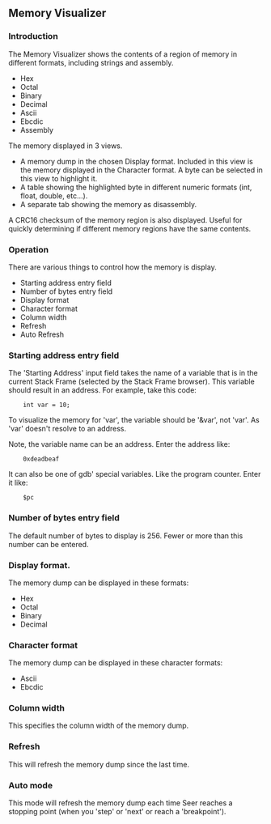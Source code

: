 ## Memory Visualizer

### Introduction

The Memory Visualizer shows the contents of a region of memory in different formats, including strings and assembly.

* Hex
* Octal
* Binary
* Decimal
* Ascii
* Ebcdic
* Assembly

The memory displayed in 3 views.

* A memory dump in the chosen Display format. Included in this view is the memory displayed in the Character format. A byte can be selected in this view to highlight it.
* A table showing the highlighted byte in different numeric formats (int, float, double, etc...).
* A separate tab showing the memory as disassembly.

A CRC16 checksum of the memory region is also displayed. Useful for quickly determining if different memory regions have the same contents.

### Operation

There are various things to control how the memory is display.

* Starting address entry field
* Number of bytes entry field
* Display format
* Character format
* Column width
* Refresh
* Auto Refresh

### Starting address entry field

The 'Starting Address' input field takes the name of a variable that is in the current Stack Frame (selected by the Stack Frame browser). This variable should result in an address. For example, take this code:
```
    int var = 10;
```
To visualize the memory for 'var', the variable should be '&var', not 'var'. As 'var' doesn't resolve to an address.

Note, the variable name can be an address. Enter the address like:
```
    0xdeadbeaf
```
It can also be one of gdb' special variables. Like the program counter. Enter it like:
```
    $pc
```


### Number of bytes entry field

The default number of bytes to display is 256. Fewer or more than this number can be entered.

### Display format.

The memory dump can be displayed in these formats:

* Hex
* Octal
* Binary
* Decimal

### Character format

The memory dump can be displayed in these character formats:

* Ascii
* Ebcdic

### Column width

This specifies the column width of the memory dump.

### Refresh

This will refresh the memory dump since the last time.

### Auto mode

This mode will refresh the memory dump each time Seer reaches a stopping point (when you 'step' or 'next' or reach a 'breakpoint').

